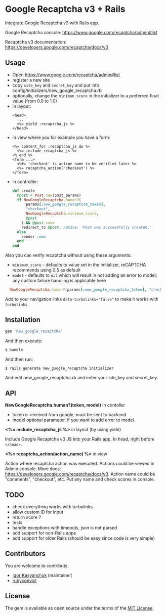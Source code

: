 # Google Recaptcha v3 + Rails

Integrate Google Recaptcha v3 with Rails app. 

Google Recaptcha console: https://www.google.com/recaptcha/admin#list

Recaptcha v3 documentation: https://developers.google.com/recaptcha/docs/v3

## Usage

- Open https://www.google.com/recaptcha/admin#list
- register a new site
- copy `site_key` and `secret_key` and put into config/initializers/new_google_recaptcha.rb
- optionally, change the `minimum_score` in the initializer to a preferred float value (from 0.0 to 1.0)
- in layout:
  ```erb
  <head>
    ...
    <%= yield :recaptcha_js %>
  </head>
  ```
- in view where you for example you have a form:
  ```erb
  <%= content_for :recaptcha_js do %>
    <%= include_recaptcha_js %>
  <% end %>
  <form ...>
    <%#= 'checkout' is action name to be verified later %>
    <%= recaptcha_action('checkout') %>
  </form>
  ```
- in controller:
  ```ruby
  def create
    @post = Post.new(post_params)
    if NewGoogleRecaptcha.human?(
        params[:new_google_recaptcha_token],
        "checkout",
        NewGoogleRecaptcha.minimum_score,
        @post
      ) && @post.save
      redirect_to @post, notice: 'Post was successfully created.'
    else
      render :new
    end
  end
  ```

Also you can verify recaptcha without using these arguments:

- `minimum_score` - defaults to value set in the initializer,
  reCAPTCHA recommends using 0.5 as default
- `model` - defaults to `nil` which will result in not adding an error to model;
  any custom failure handling is applicable here

```ruby
  NewGoogleRecaptcha.human?(params[:new_google_recaptcha_token], "checkout")
```

Add to your navigation links `data-turbolinks="false"` to make it works with `turbolinks`.

## Installation

```ruby
gem 'new_google_recaptcha'
```

And then execute:
```bash
$ bundle
```

And then run:

```bash
$ rails generate new_google_recaptcha initializer
```

And edit new_google_recaptcha.rb and enter your site_key and secret_key.

## API

**NewGoogleRecaptcha.human?(token, model)** in contoller

- token is received from google, must be sent to backend
- model optional parameter. if you want to add error to model.

**<%= include_recaptcha_js %>** in layout (by using yield)

Include Google Recaptcha v3 JS into your Rails app. In head, right before `</head>`.

**<%= recaptcha_action(action_name) %>** in view

Action where recaptcha action was executed. Actions could be viewed in Admin console. More docs: https://developers.google.com/recaptcha/docs/v3. Action name could be "comments", "checkout", etc. Put any name and check scores in console.

## TODO

- check everything works with turbolinks
- allow custom ID for input
- return score ?
- tests
- handle exceptions with timeouts, json is not parsed
- add support for non-Rails apps
- add support for older Rails (should be easy since code is very simple)

## Contributors

You are welcome to contribute.

- [Igor Kasyanchuk](https://github.com/igorkasyanchuk) (maintainer)
- [rubyconvict](https://github.com/rubyconvict)

## License

The gem is available as open source under the terms of the [MIT License](https://opensource.org/licenses/MIT).
